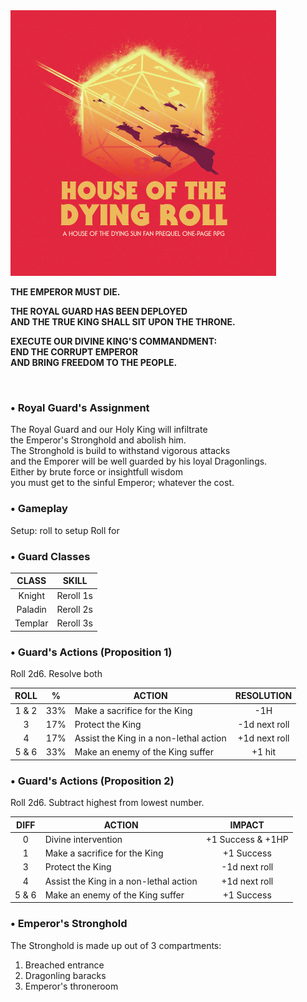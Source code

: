 <img src="https://raw.githubusercontent.com/roelosaurus/house-of-the-dying-roll/master/cover.jpg" width="425">

**THE EMPEROR MUST DIE.**  
  
**THE ROYAL GUARD HAS BEEN DEPLOYED**  
**AND THE TRUE KING SHALL SIT UPON THE THRONE.**  
  
**EXECUTE OUR DIVINE KING'S COMMANDMENT:**  
**END THE CORRUPT EMPEROR**  
**AND BRING FREEDOM TO THE PEOPLE.**  



<br/>



### • Royal Guard's Assignment

The Royal Guard and our Holy King will infiltrate  
the Emperor's Stronghold and abolish him.  
The Stronghold is build to withstand vigorous attacks  
and the Emporer will be well guarded by his loyal Dragonlings.  
Either by brute force or insightfull wisdom  
you must get to the sinful Emperor; whatever the cost.  



### • Gameplay

Setup: roll to setup 
Roll for 



### • Guard Classes

 CLASS  | SKILL
:-----: | -----------
Knight  |  Reroll 1s
Paladin |  Reroll 2s
Templar |  Reroll 3s



### • Guard's Actions (Proposition 1)

Roll 2d6. Resolve both 

 ROLL |   %   |                 ACTION                 |  RESOLUTION
:---: | :---: |--------------------------------------- | :------------:
1 & 2 |  33%  | Make a sacrifice for the King          | -1H
  3   |  17%  | Protect the King                       | -1d next roll
  4   |  17%  | Assist the King in a non-lethal action | +1d next roll
5 & 6 |  33%  | Make an enemy of the King suffer       | +1 hit



### • Guard's Actions (Proposition 2)

Roll 2d6. Subtract highest from lowest number.

 DIFF |                  ACTION                |      IMPACT
:---: | -------------------------------------- | :----------------:
  0   | Divine intervention                    | +1 Success & +1HP
  1   | Make a sacrifice for the King          | +1 Success
  3   | Protect the King                       | -1d next roll
  4   | Assist the King in a non-lethal action | +1d next roll
5 & 6 | Make an enemy of the King suffer       | +1 Success
  


### • Emperor's Stronghold
 
The Stronghold is made up out of 3 compartments:  
1. Breached entrance  
2. Dragonling baracks  
3. Emperor's throneroom
